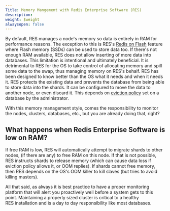 ```yaml
---
Title: Memory Mangement with Redis Enterprise Software (RES)
description: 
weight: $weight
alwaysopen: false
---
```

By default, RES manages a node's memory so data is entirely in RAM for
performance reasons. The exception to this is RES's [Redis on
Flash](/redis-enterprise-documentation/concepts-architecture/memory-architecture/redis-enterprise-flash/)
feature where Flash memory (SSDs) can be used to store data too. If
there's not enough RAM available, RES does not allow inserting of more
data into databases. This limitation is intentional and ultimately
beneficial. It is detrimental to RES for the OS to take control of
allocating memory and spill some data to the swap, thus managing memory
on RES's behalf. RES has been designed to know better than the OS what
it needs and when it needs it. RES protects the existing data and
prevents the database from being able to store data into the shards. It
can be configured to move the data to another node, or even discard it.
This depends on [eviction
policy](/redis-enterprise-documentation/database-configuration/database-eviction-policy/)
set on a database by the administrator.

With this memory management style, comes the responsibility to monitor
the nodes, clusters, databases, etc., but you are already doing that,
right?

What happens when Redis Enterprise Software is low on RAM?
----------------------------------------------------------

If free RAM is low, RES will automatically attempt to migrate shards to
other nodes, (if there are any) to free RAM on this node. If that is not
possible, RES instructs shards to release memory (which can cause data
loss if eviction policy allows it, or OOM replies). If shards cannot
free memory, then RES depends on the OS's OOM killer to kill slaves (but
tries to avoid killing masters).

All that said, as always it is best practice to have a proper monitoring
platform that will alert you proactively well before a system gets to
this point. Maintaining a properly sized cluster is critical to a
healthy RES installation and is a day to day responsibility like most
databases.
